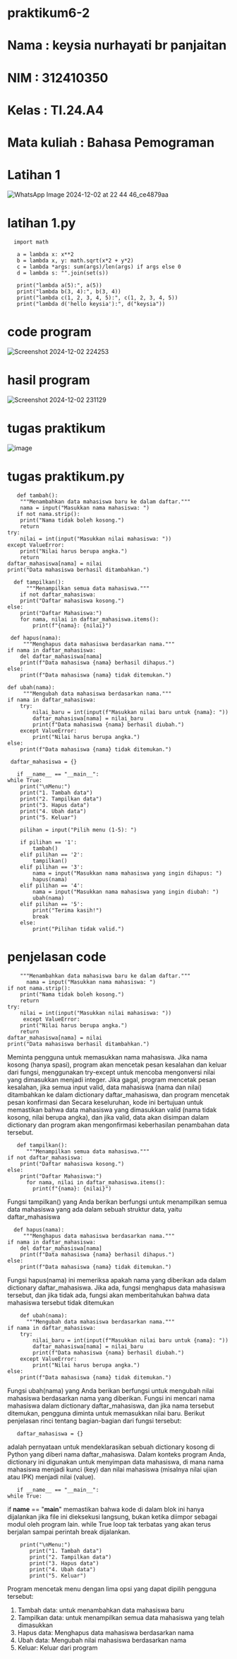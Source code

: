 # praktikum6-2
# Nama : keysia nurhayati br panjaitan
# NIM : 312410350
# Kelas : TI.24.A4
# Mata kuliah : Bahasa Pemograman
# Latihan 1
![WhatsApp Image 2024-12-02 at 22 44 46_ce4879aa](https://github.com/user-attachments/assets/3a144b94-761a-4c99-9fc1-2878aa8f5aa1)
# latihan 1.py

      import math

       a = lambda x: x**2
       b = lambda x, y: math.sqrt(x*2 + y*2)
       c = lambda *args: sum(args)/len(args) if args else 0
       d = lambda s: "".join(set(s)) 

       print("lambda a(5):", a(5))
       print("lambda b(3, 4):", b(3, 4))
       print("lambda c(1, 2, 3, 4, 5):", c(1, 2, 3, 4, 5))
       print("lambda d('hello keysia'):", d("keysia"))
# code program
![Screenshot 2024-12-02 224253](https://github.com/user-attachments/assets/e92b1c91-8f0e-48b9-af5c-ac4b57ec5d1b)
# hasil program
![Screenshot 2024-12-02 231129](https://github.com/user-attachments/assets/833aaa67-d1a8-4f0d-9ecf-7406fdfbeb3d)
# tugas praktikum
![image](https://github.com/user-attachments/assets/ee751d3c-83df-4f0a-a2bc-67adc58f8cb9)
# tugas praktikum.py

       def tambah():
        """Menambahkan data mahasiswa baru ke dalam daftar."""
        nama = input("Masukkan nama mahasiswa: ")
       if not nama.strip():
        print("Nama tidak boleh kosong.")
        return
    try:
        nilai = int(input("Masukkan nilai mahasiswa: "))
    except ValueError:
        print("Nilai harus berupa angka.")
        return
    daftar_mahasiswa[nama] = nilai
    print("Data mahasiswa berhasil ditambahkan.")

      def tampilkan():
          """Menampilkan semua data mahasiswa."""
        if not daftar_mahasiswa:
        print("Daftar mahasiswa kosong.")
    else:
        print("Daftar Mahasiswa:")
        for nama, nilai in daftar_mahasiswa.items():
            print(f"{nama}: {nilai}")

     def hapus(nama):
         """Menghapus data mahasiswa berdasarkan nama."""
    if nama in daftar_mahasiswa:
        del daftar_mahasiswa[nama]
        print(f"Data mahasiswa {nama} berhasil dihapus.")
    else:
        print(f"Data mahasiswa {nama} tidak ditemukan.")

    def ubah(nama):
         """Mengubah data mahasiswa berdasarkan nama."""
    if nama in daftar_mahasiswa:
        try:
            nilai_baru = int(input(f"Masukkan nilai baru untuk {nama}: "))
            daftar_mahasiswa[nama] = nilai_baru
            print(f"Data mahasiswa {nama} berhasil diubah.")
        except ValueError:
            print("Nilai harus berupa angka.")
    else:
        print(f"Data mahasiswa {nama} tidak ditemukan.")

     daftar_mahasiswa = {}

       if __name__ == "__main__":
    while True:
        print("\nMenu:")
        print("1. Tambah data")
        print("2. Tampilkan data")
        print("3. Hapus data")
        print("4. Ubah data")
        print("5. Keluar")

        pilihan = input("Pilih menu (1-5): ")

        if pilihan == '1':
            tambah()
        elif pilihan == '2':
            tampilkan()
        elif pilihan == '3':
            nama = input("Masukkan nama mahasiswa yang ingin dihapus: ")
            hapus(nama)
        elif pilihan == '4':
            nama = input("Masukkan nama mahasiswa yang ingin diubah: ")
            ubah(nama)
        elif pilihan == '5':
            print("Terima kasih!")
            break
        else:
            print("Pilihan tidak valid.")
# penjelasan code
        """Menambahkan data mahasiswa baru ke dalam daftar."""
          nama = input("Masukkan nama mahasiswa: ")
    if not nama.strip():
        print("Nama tidak boleh kosong.")
        return
    try:
        nilai = int(input("Masukkan nilai mahasiswa: "))
         except ValueError:
        print("Nilai harus berupa angka.")
        return
    daftar_mahasiswa[nama] = nilai
    print("Data mahasiswa berhasil ditambahkan.")

Meminta pengguna untuk memasukkan nama mahasiswa. Jika nama kosong (hanya spasi), program akan mencetak pesan kesalahan dan keluar dari fungsi, menggunakan try-except untuk mencoba mengonversi nilai yang dimasukkan menjadi integer. Jika gagal, program mencetak pesan kesalahan, jika semua input valid, data mahasiswa (nama dan nilai) ditambahkan ke dalam dictionary daftar_mahasiswa, dan program mencetak pesan konfirmasi  dan Secara keseluruhan, kode ini bertujuan untuk memastikan bahwa data mahasiswa yang dimasukkan valid (nama tidak kosong, nilai berupa angka), dan jika valid, data akan disimpan dalam dictionary dan program akan mengonfirmasi keberhasilan penambahan data tersebut.

       def tampilkan():
          """Menampilkan semua data mahasiswa."""
    if not daftar_mahasiswa:
        print("Daftar mahasiswa kosong.")
    else:
        print("Daftar Mahasiswa:")
          for nama, nilai in daftar_mahasiswa.items():
            print(f"{nama}: {nilai}")
Fungsi tampilkan() yang Anda berikan berfungsi untuk menampilkan semua data mahasiswa yang ada dalam sebuah struktur data, yaitu daftar_mahasiswa

      def hapus(nama):
         """Menghapus data mahasiswa berdasarkan nama."""
    if nama in daftar_mahasiswa:
        del daftar_mahasiswa[nama]
        print(f"Data mahasiswa {nama} berhasil dihapus.")
    else:
        print(f"Data mahasiswa {nama} tidak ditemukan.")

Fungsi hapus(nama) ini memeriksa apakah nama yang diberikan ada dalam dictionary daftar_mahasiswa. Jika ada, fungsi menghapus data mahasiswa tersebut, dan jika tidak ada, fungsi akan memberitahukan bahwa data mahasiswa tersebut tidak ditemukan

        def ubah(nama):
          """Mengubah data mahasiswa berdasarkan nama."""
    if nama in daftar_mahasiswa:
        try:
            nilai_baru = int(input(f"Masukkan nilai baru untuk {nama}: "))
            daftar_mahasiswa[nama] = nilai_baru
            print(f"Data mahasiswa {nama} berhasil diubah.")
        except ValueError:
            print("Nilai harus berupa angka.")
    else:
        print(f"Data mahasiswa {nama} tidak ditemukan.")
        
Fungsi ubah(nama) yang Anda berikan berfungsi untuk mengubah nilai mahasiswa berdasarkan nama yang diberikan. Fungsi ini mencari nama mahasiswa dalam dictionary daftar_mahasiswa, dan jika nama tersebut ditemukan, pengguna diminta untuk memasukkan nilai baru. Berikut penjelasan rinci tentang bagian-bagian dari fungsi tersebut:

       daftar_mahasiswa = {}
       
adalah pernyataan untuk mendeklarasikan sebuah dictionary kosong di Python yang diberi nama daftar_mahasiswa. Dalam konteks program Anda, dictionary ini digunakan untuk menyimpan data mahasiswa, di mana nama mahasiswa menjadi kunci (key) dan nilai mahasiswa (misalnya nilai ujian atau IPK) menjadi nilai (value).

       if __name__ == "__main__":
    while True:

if __name__ == "__main__" memastikan bahwa kode di dalam blok ini hanya dijalankan jika file ini dieksekusi langsung, bukan ketika diimpor sebagai modul oleh program lain. while True loop tak terbatas yang akan terus berjalan sampai perintah break dijalankan.

        print("\nMenu:")
           print("1. Tambah data")
           print("2. Tampilkan data")
           print("3. Hapus data")
           print("4. Ubah data")
           print("5. Keluar")

Program mencetak menu dengan lima opsi yang dapat dipilih pengguna tersebut:

1. Tambah data: untuk menambahkan data mahasiswa baru
2. Tampilkan data: untuk menampilkan semua data mahasiswa yang telah dimasukkan
3. Hapus data: Menghapus data mahasiswa berdasarkan nama
4. Ubah data: Mengubah nilai mahasiswa berdasarkan nama
5. Keluar: Keluar dari program




